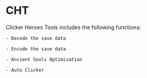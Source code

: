# CHT
Clicker Heroes Tools
  includes the following functions:
  
    - Decode the save data
    
    - Encode the save data
    
    - Ancient Souls Optimisation
    
    - Auto Clicker
